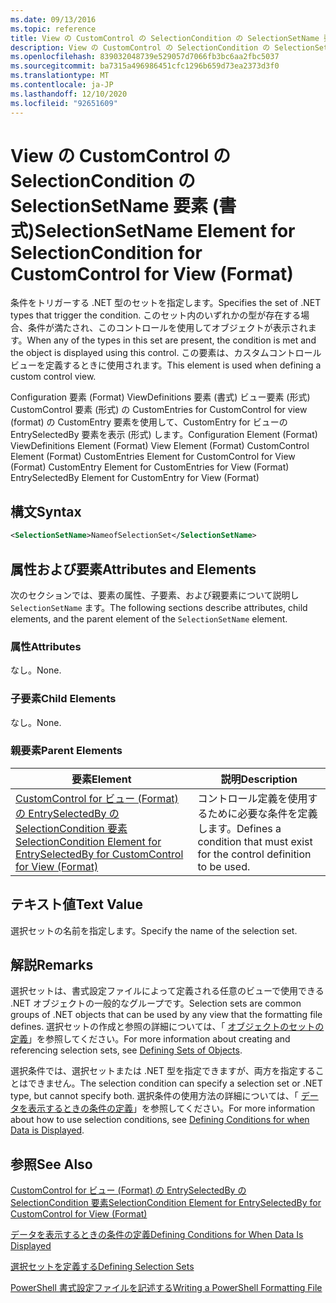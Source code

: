 ```yaml
---
ms.date: 09/13/2016
ms.topic: reference
title: View の CustomControl の SelectionCondition の SelectionSetName 要素 (書式)
description: View の CustomControl の SelectionCondition の SelectionSetName 要素 (書式)
ms.openlocfilehash: 839032048739e529057d7066fb3bc6aa2fbc5037
ms.sourcegitcommit: ba7315a496986451cfc1296b659d73ea2373d3f0
ms.translationtype: MT
ms.contentlocale: ja-JP
ms.lasthandoff: 12/10/2020
ms.locfileid: "92651609"
---
```

# <a name="selectionsetname-element-for-selectioncondition-for-customcontrol-for-view-format"></a><span data-ttu-id="ab6bf-103">View の CustomControl の SelectionCondition の SelectionSetName 要素 (書式)</span><span class="sxs-lookup"><span data-stu-id="ab6bf-103">SelectionSetName Element for SelectionCondition for CustomControl for View (Format)</span></span>

<span data-ttu-id="ab6bf-104">条件をトリガーする .NET 型のセットを指定します。</span><span class="sxs-lookup"><span data-stu-id="ab6bf-104">Specifies the set of .NET types that trigger the condition.</span></span> <span data-ttu-id="ab6bf-105">このセット内のいずれかの型が存在する場合、条件が満たされ、このコントロールを使用してオブジェクトが表示されます。</span><span class="sxs-lookup"><span data-stu-id="ab6bf-105">When any of the types in this set are present, the condition is met and the object is displayed using this control.</span></span> <span data-ttu-id="ab6bf-106">この要素は、カスタムコントロールビューを定義するときに使用されます。</span><span class="sxs-lookup"><span data-stu-id="ab6bf-106">This element is used when defining a custom control view.</span></span>

<span data-ttu-id="ab6bf-107">Configuration 要素 (Format) ViewDefinitions 要素 (書式) ビュー要素 (形式) CustomControl 要素 (形式) の CustomEntries for CustomControl for view (format) の CustomEntry 要素を使用して、CustomEntry for ビューの EntrySelectedBy 要素を表示 (形式) します。</span><span class="sxs-lookup"><span data-stu-id="ab6bf-107">Configuration Element (Format) ViewDefinitions Element (Format) View Element (Format) CustomControl Element (Format) CustomEntries Element for CustomControl for View (Format) CustomEntry Element for CustomEntries for View (Format) EntrySelectedBy Element for CustomEntry for View (Format)</span></span>

## <a name="syntax"></a><span data-ttu-id="ab6bf-108">構文</span><span class="sxs-lookup"><span data-stu-id="ab6bf-108">Syntax</span></span>

```xml
<SelectionSetName>NameofSelectionSet</SelectionSetName>
```

## <a name="attributes-and-elements"></a><span data-ttu-id="ab6bf-109">属性および要素</span><span class="sxs-lookup"><span data-stu-id="ab6bf-109">Attributes and Elements</span></span>

<span data-ttu-id="ab6bf-110">次のセクションでは、要素の属性、子要素、および親要素について説明し `SelectionSetName` ます。</span><span class="sxs-lookup"><span data-stu-id="ab6bf-110">The following sections describe attributes, child elements, and the parent element of the `SelectionSetName` element.</span></span>

### <a name="attributes"></a><span data-ttu-id="ab6bf-111">属性</span><span class="sxs-lookup"><span data-stu-id="ab6bf-111">Attributes</span></span>

<span data-ttu-id="ab6bf-112">なし。</span><span class="sxs-lookup"><span data-stu-id="ab6bf-112">None.</span></span>

### <a name="child-elements"></a><span data-ttu-id="ab6bf-113">子要素</span><span class="sxs-lookup"><span data-stu-id="ab6bf-113">Child Elements</span></span>

<span data-ttu-id="ab6bf-114">なし。</span><span class="sxs-lookup"><span data-stu-id="ab6bf-114">None.</span></span>

### <a name="parent-elements"></a><span data-ttu-id="ab6bf-115">親要素</span><span class="sxs-lookup"><span data-stu-id="ab6bf-115">Parent Elements</span></span>

|<span data-ttu-id="ab6bf-116">要素</span><span class="sxs-lookup"><span data-stu-id="ab6bf-116">Element</span></span>|<span data-ttu-id="ab6bf-117">説明</span><span class="sxs-lookup"><span data-stu-id="ab6bf-117">Description</span></span>|
|-------------|-----------------|
|[<span data-ttu-id="ab6bf-118">CustomControl for ビュー (Format) の EntrySelectedBy の SelectionCondition 要素</span><span class="sxs-lookup"><span data-stu-id="ab6bf-118">SelectionCondition Element for EntrySelectedBy for CustomControl for View (Format)</span></span>](./selectioncondition-element-for-entryselectedby-for-customcontrol-format.md)|<span data-ttu-id="ab6bf-119">コントロール定義を使用するために必要な条件を定義します。</span><span class="sxs-lookup"><span data-stu-id="ab6bf-119">Defines a condition that must exist for the control definition to be used.</span></span>|

## <a name="text-value"></a><span data-ttu-id="ab6bf-120">テキスト値</span><span class="sxs-lookup"><span data-stu-id="ab6bf-120">Text Value</span></span>

<span data-ttu-id="ab6bf-121">選択セットの名前を指定します。</span><span class="sxs-lookup"><span data-stu-id="ab6bf-121">Specify the name of the selection set.</span></span>

## <a name="remarks"></a><span data-ttu-id="ab6bf-122">解説</span><span class="sxs-lookup"><span data-stu-id="ab6bf-122">Remarks</span></span>

<span data-ttu-id="ab6bf-123">選択セットは、書式設定ファイルによって定義される任意のビューで使用できる .NET オブジェクトの一般的なグループです。</span><span class="sxs-lookup"><span data-stu-id="ab6bf-123">Selection sets are common groups of .NET objects that can be used by any view that the formatting file defines.</span></span> <span data-ttu-id="ab6bf-124">選択セットの作成と参照の詳細については、「 [オブジェクトのセットの定義](./defining-selection-sets.md)」を参照してください。</span><span class="sxs-lookup"><span data-stu-id="ab6bf-124">For more information about creating and referencing selection sets, see [Defining Sets of Objects](./defining-selection-sets.md).</span></span>

<span data-ttu-id="ab6bf-125">選択条件では、選択セットまたは .NET 型を指定できますが、両方を指定することはできません。</span><span class="sxs-lookup"><span data-stu-id="ab6bf-125">The selection condition can specify a selection set or .NET type, but cannot specify both.</span></span> <span data-ttu-id="ab6bf-126">選択条件の使用方法の詳細については、「 [データを表示するときの条件の定義](./defining-conditions-for-displaying-data.md)」を参照してください。</span><span class="sxs-lookup"><span data-stu-id="ab6bf-126">For more information about how to use selection conditions, see [Defining Conditions for when Data is Displayed](./defining-conditions-for-displaying-data.md).</span></span>

## <a name="see-also"></a><span data-ttu-id="ab6bf-127">参照</span><span class="sxs-lookup"><span data-stu-id="ab6bf-127">See Also</span></span>

[<span data-ttu-id="ab6bf-128">CustomControl for ビュー (Format) の EntrySelectedBy の SelectionCondition 要素</span><span class="sxs-lookup"><span data-stu-id="ab6bf-128">SelectionCondition Element for EntrySelectedBy for CustomControl for View (Format)</span></span>](./selectioncondition-element-for-entryselectedby-for-customcontrol-format.md)

[<span data-ttu-id="ab6bf-129">データを表示するときの条件の定義</span><span class="sxs-lookup"><span data-stu-id="ab6bf-129">Defining Conditions for When Data Is Displayed</span></span>](./defining-conditions-for-displaying-data.md)

[<span data-ttu-id="ab6bf-130">選択セットを定義する</span><span class="sxs-lookup"><span data-stu-id="ab6bf-130">Defining Selection Sets</span></span>](./defining-selection-sets.md)

[<span data-ttu-id="ab6bf-131">PowerShell 書式設定ファイルを記述する</span><span class="sxs-lookup"><span data-stu-id="ab6bf-131">Writing a PowerShell Formatting File</span></span>](./writing-a-powershell-formatting-file.md)

